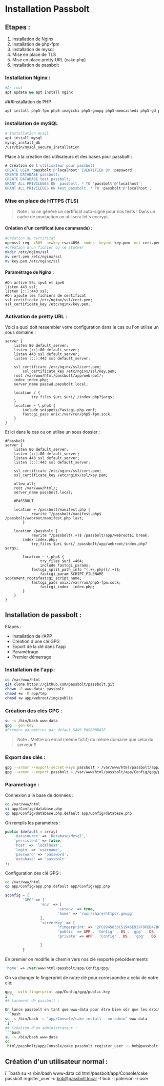 # Installation Passbolt 

## Etapes :

1. Installation de Nginx
2. Installation de php-fpm
3. Installation de mysql
4. Mise en place de TLS
5. Mise en place pretty URL (cake php)
6. Installation de passbolt

### Installation Nginx :

```bash 
#As root
apt update && apt install nginx
```

###Installation de PHP
```bash
apt install php5-fpm php5-imagicki php5-gnupg php5-memcachedi php5-gd php5-mysql
```

### installation de mySQL

```bash
# Installation mysql 
apt install mysql
mysql_install_db
/usr/bin/mysql_secure_installation
```
Place à la création des utilisateurs et des bases pour passbolt :

```sql
# Création de l'utilisateur pour passbolt
CREATE USER 'passbolt'@'localhost' IDENTIFIED BY 'password';
CREATE DATABASE passbolt;
CREATE DATABASE test_passbolt;
GRANT ALL PRIVILEGES ON  passbolt. * TO 'passbolt'@'localhost';
GRANT ALL PRIVILEGES ON test_passbolt. * TO 'passbolt'@'localhost';
```

### Mise en place de HTTPS (TLS)

> Note : Ici on génère un certificat auto-signé pour nos tests !
> Dans un cadre de production on utilisera let's encrypt.

#### Création d'un certificat (une commande) :

```bash
#Création du certificat
openssl req -x509 -newkey rsa:4096 -nodes -keyout key.pem -out cert.pem -days 365
#Création d'un fichier ou le stocker
mkdir /etc/nginx/ssl
mv cert.pem /etc/nginx/ssl
mv key.pem /etc/nginx/ssl
```
#### Paramétrage de Nginx :

```nginx
#On active SSL ipv4 et ipv6
listen 443 ssl;
listen [::]:443 ssl;
#On ajoute les fichiers de certificat
ssl_certificate /etc/nginx/ssl/cert.pem;
ssl_certificate_key /etc/nginx/key.pem;
```

### Activation de pretty URL :

Voici a quoi doit ressembler votre configuration dans le cas ou l'on utilise un sous domaine :

```nginx
server {
	listen 80 default_server;
	listen [::]:80 default_server;
	listen 443 ssl default_server;
	listen [::]:443 ssl default_server;

	ssl_certificate /etc/nginx/ssl/cert.pem;
        ssl_certificate_key /etc/nginx/ssl/key.pem;
	root /var/www/html/passbolt/app/webroot/;
	index index.php;
	server_name passwd.passbolt.local;

	location / {
        	try_files $uri $uri/ /index.php?$args;
	}
	location ~ \.php$ {
		include snippets/fastcgi-php.conf;
		fastcgi_pass unix:/var/run/php5-fpm.sock;
	}
}

```

Et ici dans le cas ou on utilise un sous dossier :

```nginx
#Passbolt
server {
	listen 80 default_server;
	listen [::]:80 default_server;
	listen 443 ssl default_server;
	listen [::]:443 ssl default_server;
	 
	ssl_certificate /etc/nginx/ssl/cert.pem;
    ssl_certificate_key /etc/nginx/ssl/key.pem;

	allow all;
	root /var/www/html/;
	server_name passbolt.local;
	
	#PASSBOLT
	
	location = /passbolt/manifest.php {
    		rewrite ^/passbolt/manifest.php$ /passbolt/webroot/manifest.php last;
    	}

	location /passbolt {
        	rewrite ^/passbolt(.+)$ /passbolt/app/webroot$1 break;
		index index.php;
        	try_files $uri $uri/ /passbolt/app/webroot/index.php?$args;
 
  		location ~ \.php$ {
     			try_files $uri =404;
     			include fastcgi_params;
			fastcgi_split_path_info ^(.+\.php)(/.+)$;
     			fastcgi_param SCRIPT_FILENAME $document_root$fastcgi_script_name;
			fastcgi_pass unix:/var/run/php5-fpm.sock;
     			fastcgi_index  index.php;
  		}	
	}
}
```
## Installation de passbolt :

Etapes :
- Installation de l'APP
- Création d'une clé GPG 
- Export de la clé dans l'app
- Paramétrage 
- Premier démarrage

### Installation de l'app :

```bash
cd /var/www/html
git clone https://github.com/passbolt/passbolt.git
chown -R www-data: passbolt
chmod +w -R app/tmp
chmod +w app/webroot/img/public
```

### Création des clés GPG :

```bash
su -s /bin/bash www-data
gpg --gen-key
#Prendre paramètres par défaut SANS PASSPHRASE
```
> Note : Mettre un email (même fictif) du même domaine que celui du serveur !!

### Export des clés :
```bash
gpg --armor --export-secret-keys passbolt > /var/www/html/passbolt/app/Config/gpg/private.key
gpg --armor --export passbolt > /var/www/html/passbolt/app/Config/gpg/public.key
```
### Parametrage :

Connexion a la base de données :
```bash
cd /var/www/html
vi app/Config/database.php
cp app/Config/database.php.default app/Config/database.php
```
On remplis les parametres :
```php
public $default = array(
	'datasource' => 'Database/Mysql',
	'persistent' => false,
	'host' => 'localhost',
	'login' => 'username',
	'password' => 'password',
	'database' => 'passbolt'
);
```
Configuration des clé GPG :
```bash
cd /var/www/html
cp app/Config/app.php.default app/Config/app.php
```
```php
$config = [
		'GPG' => [
				'env' => [
						'setenv' => true,
						'home' => '/usr/share/httpd/.gnupg'
				],
				'serverKey' => [
						'fingerprint' => '2FC8945833C51946E937F9FED47B0811573EE67D',
						'public' => APP . 'Config' . DS . 'gpg' . DS . 'public.key',
						'private' => APP . 'Config' . DS . 'gpg' . DS . 'private.key',

				]
		]
```
En premier on modifie le chemin vers nos clé (exporté précédemment):
```php
'home' => /var/www/html/passbolt/app/Config/gpg/
```
On va changer le fingerprint de notre clé pour correspondre a celui de notre clé:
```bash
gpg --with-fingerprint app/Config/gpg/public.key
i```
## Lacement de passbolt :

On lance passbolt en tant que www-data pour être bien sûr que les droits sont bien configurés :
```bash
su -s /bin/bash -c "app/Console/cake install --no-admin" www-data
`i``
## Création d'un administrateur :
```bash
su -s /bin/bash www-data
cd 
 html/passbolt/app/Console/cake passbolt register_user -u bob@passbolt.local -f bob -l paterson -r admin
```
## Création d'un utilisateur normal :
i```bash
su -s /bin/bash www-data
cd 
 html/passbolt/app/Console/cake passbolt register_user -u bob@passbolt.local -f bob -l paterson -r user
```

